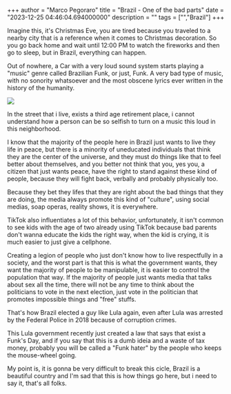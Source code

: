 +++
  author = "Marco Pegoraro"
  title = "Brazil - One of the bad parts"
  date = "2023-12-25 04:46:04.694000000"
  description = ""
  tags = ["","Brazil"] 
+++
  
Imagine this, it's Christmas Eve, you are tired because you traveled to a nearby city that is a reference when it comes to Christmas decoration. So you go back home and wait until 12:00 PM to watch the fireworks and then go to sleep, but in Brazil, everything can happen.

Out of nowhere, a Car with a very loud sound system starts playing a "music" genre called Brazilian Funk, or just, Funk. A very bad type of music, with no sonority whatsoever and the most obscene lyrics ever written in the history of the humanity.

![](https://marco-blog-post-images.s3.sa-east-1.amazonaws.com/7ee8ad6b-de3f-4542-bc5d-e53c685f5e4a.jpg)

In the street that i live, exists a third age retirement place, i cannot understand how a person can be so selfish to turn on a music this loud in this neighborhood.

I know that the majority of the people here in Brazil just wants to live they life in peace, but there is a minority of uneducated individuals that think they are the center of the universe, and they must do things like that to feel better about themselves, and you better not think that you, yes you, a citizen that just wants peace, have the right to stand against these kind of people, because they will fight back, verbally and probably physically too.

Because they bet they lifes that they are right about the bad things that they are doing, the media always promote this kind of "culture", using social medias, soap operas, reality shows, it is everywhere.

TikTok also influentiates a lot of this behavior, unfortunately, it isn't common to see kids with the age of two already using TikTok because bad parents don't wanna educate the kids the right way, when the kid is crying, it is much easier to just give a cellphone.

Creating a legion of people who just don't know how to live respectfully in a society, and the worst part is that this is what the government wants, they want the majority of people to be manipulable, it is easier to control the population that way. If the majority of people just wants media that talks about sex all the time, there will not be any time to think about the politicians to vote in the next election, just vote in the politician that promotes impossible things and "free" stuffs.

That's how Brazil elected a guy like Lula again, even after Lula was arrested by the Federal Police in 2018 because of corruption crimes.

This Lula government recently just created a law that says that exist a Funk's Day, and if you say that this is a dumb ideia and a waste of tax money, probably you will be called a "Funk hater" by the people who keeps the mouse-wheel going.

My point is, it is gonna be very difficult to break this cicle, Brazil is a beautiful country and I'm sad that this is how things go here, but i need to say it, that's all folks.